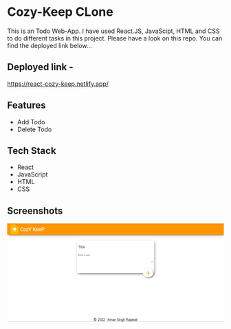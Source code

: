 # Cozy-Keep CLone

This is an Todo Web-App. I have used React.JS, JavaScipt, HTML and CSS to do different tasks in this project. Please have a look on this repo. You can find the deployed link below...

## Deployed link -

https://react-cozy-keep.netlify.app/


## Features

- Add Todo
- Delete Todo


## Tech Stack

- React 
- JavaScript 
- HTML
- CSS


## Screenshots
![](https://github.com/amansingh456/cozy-kepp-react-todo/blob/master/Screenshot%20(53).png)
![]()
